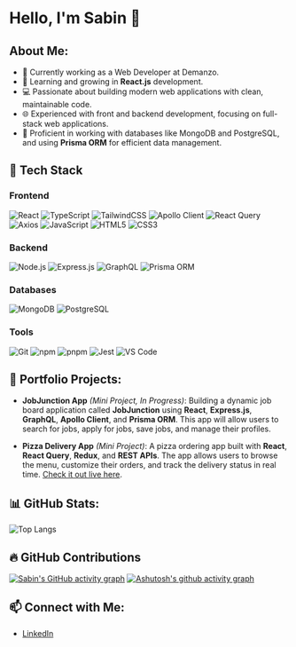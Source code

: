 # Hello, I'm Sabin 👋

## About Me:
- 🔭 Currently working as a Web Developer at Demanzo.
- 🌱 Learning and growing in **React.js** development.
- 💻 Passionate about building modern web applications with clean, maintainable code.
- 🌐 Experienced with front and backend development, focusing on full-stack web applications.
- 💾 Proficient in working with databases like MongoDB and PostgreSQL, and using **Prisma ORM** for efficient data management.

## 🚀 Tech Stack

### Frontend
![React](https://img.shields.io/badge/React-20232A?style=for-the-badge&logo=react&logoColor=61DAFB)
![TypeScript](https://img.shields.io/badge/TypeScript-007ACC?style=for-the-badge&logo=typescript&logoColor=white)
![TailwindCSS](https://img.shields.io/badge/TailwindCSS-38B2AC?style=for-the-badge&logo=tailwind-css&logoColor=white)
![Apollo Client](https://img.shields.io/badge/Apollo_Client-311C87?style=for-the-badge&logo=apollo-graphql&logoColor=white)
![React Query](https://img.shields.io/badge/React_Query-FF4154?style=for-the-badge&logo=react-query&logoColor=white)
![Axios](https://img.shields.io/badge/Axios-5A29E4?style=for-the-badge)
![JavaScript](https://img.shields.io/badge/JavaScript-323330?style=for-the-badge&logo=javascript&logoColor=F7DF1E)
![HTML5](https://img.shields.io/badge/HTML5-E34F26?style=for-the-badge&logo=html5&logoColor=white)
![CSS3](https://img.shields.io/badge/CSS3-1572B6?style=for-the-badge&logo=css3&logoColor=white)

### Backend
![Node.js](https://img.shields.io/badge/Node.js-339933?style=for-the-badge&logo=nodedotjs&logoColor=white)
![Express.js](https://img.shields.io/badge/Express.js-404D59?style=for-the-badge)
![GraphQL](https://img.shields.io/badge/GraphQL-E10098?style=for-the-badge&logo=graphql&logoColor=white)
![Prisma ORM](https://img.shields.io/badge/Prisma-2D3748?style=for-the-badge&logo=prisma&logoColor=white)

### Databases
![MongoDB](https://img.shields.io/badge/MongoDB-4EA94B?style=for-the-badge&logo=mongodb&logoColor=white)
![PostgreSQL](https://img.shields.io/badge/PostgreSQL-316192?style=for-the-badge&logo=postgresql&logoColor=white)

### Tools
![Git](https://img.shields.io/badge/Git-F05032?style=for-the-badge&logo=git&logoColor=white)
![npm](https://img.shields.io/badge/npm-CB3837?style=for-the-badge&logo=npm&logoColor=white)
![pnpm](https://img.shields.io/badge/pnpm-F69220?style=for-the-badge&logo=pnpm&logoColor=white)
![Jest](https://img.shields.io/badge/Jest-C21325?style=for-the-badge&logo=jest&logoColor=white)
![VS Code](https://img.shields.io/badge/VS%20Code-007ACC?style=for-the-badge&logo=visual-studio-code&logoColor=white)

## 🌟 Portfolio Projects:

- **JobJunction App** *(Mini Project, In Progress)*: Building a dynamic job board application called **JobJunction** using **React**, **Express.js**, **GraphQL**, **Apollo Client**, and **Prisma ORM**. This app will allow users to search for jobs, apply for jobs, save jobs, and manage their profiles.
  
- **Pizza Delivery App** *(Mini Project)*: A pizza ordering app built with **React**, **React Query**, **Redux**, and **REST APIs**. The app allows users to browse the menu, customize their orders, and track the delivery status in real time. [Check it out live here](https://redux-thunk-toolkit-advanced.vercel.app/).

## 📊 GitHub Stats:

![Top Langs](https://github-readme-stats.vercel.app/api/top-langs/?username=sabin-b&layout=compact&theme=radical&exclude_repo=terraform_functions)

## 🔥 GitHub Contributions

[![Sabin's GitHub activity graph](https://github-readme-activity-graph.cyclic.app/graph?username=sabin-b&theme=react-dark)](https://github.com/sabin-b/github-readme-activity-graph)
[![Ashutosh's github activity graph](https://github-readme-activity-graph.vercel.app/graph?username=sabin-b&bg_color=ffcfe9&color=9e4c98&line=9e4c98&point=403d3d&area=true&hide_border=true)](https://github.com/ashutosh00710/github-readme-activity-graph)

## 📫 Connect with Me:
- [LinkedIn](https://www.linkedin.com/in/sabinb-developer/)
